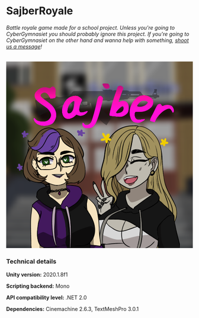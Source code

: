 # SajberRoyale

###### *Battle royale game made for a school project. Unless you're going to CyberGymnasiet you should probably ignore this project. If you're going to CyberGymnasiet on the other hand and wanna help with something, [shoot us a message](mailto:fabian.lindgren@elev.cybergymnasiet.se?subject=SajberRoyale)!*

![logo](/Media/logo.png)



### Technical details

**Unity version:** 2020.1.8f1

**Scripting backend:** Mono

**API compatibility level:** .NET 2.0

**Dependencies:** Cinemachine 2.6.3, TextMeshPro 3.0.1